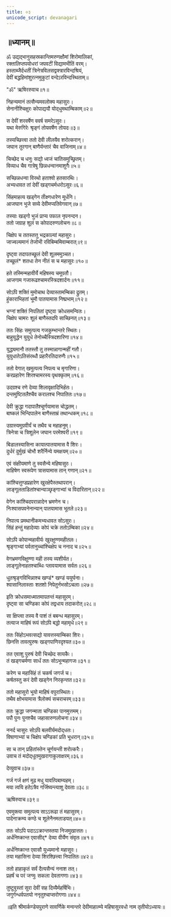```yaml
---
title: ०३
unicode_script: devanagari
---
```


## ॥ध्यानम्॥

ॐ उद्यद्भानुसहस्रकान्तिमरुणक्षौमां शिरोमालिकां,  
रक्तालिप्तपयोधरां जपवटीं विद्यामभीतिं वरम्।  
हस्ताब्जैर्दधतीं त्रिनेत्रविलसद्वक्त्रारविन्दश्रियं,  
देवीं बद्धहिमांशुरत्‍नमुकुटां वन्देऽरविन्दस्थिताम्॥


"ॐ" 
ऋषिररुवाच॥१॥

निहन्यमानं तत्सैन्यमवलोक्य महासुरः।  
सेनानीश्‍चिक्षुरः कोपाद्ययौ योद्‍धुमथाम्बिकाम्॥२॥

स देवीं शरवर्षेण ववर्ष समरेऽसुरः।  
यथा मेरुगिरेः श्रृङ्‌गं तोयवर्षेण तोयदः॥३॥

तस्यच्छित्त्वा ततो देवी लीलयैव शरोत्करान्।  
जघान तुरगान् बाणैर्यन्तारं चैव वाजिनाम्॥४॥

चिच्छेद च धनुः सद्यो ध्वजं चातिसमुच्छ्रितम्।  
विव्याध चैव गात्रेषु छिन्नधन्वानमाशुगैः॥५॥

सच्छिन्नधन्वा विरथो हताश्‍वो हतसारथिः।  
अभ्यधावत तां देवीं खड्‌गचर्मधरोऽसुरः॥६॥

सिंहमाहत्य खड्‌गेन तीक्ष्णधारेण मूर्धनि।  
आजघान भुजे सव्ये देवीमप्यतिवेगवान्॥७॥

तस्याः खड्‌गो भुजं प्राप्य पफाल नृपनन्दन।  
ततो जग्राह शूलं स कोपादरुणलोचनः॥८॥

चिक्षेप च ततस्तत्तु भद्रकाल्यां महासुरः।  
जाज्वल्यमानं तेजोभी रविबिम्बमिवाम्बरात्॥९॥

दृष्ट्‍वा तदापतच्छूलं देवी शूलममुञ्चत।  
तच्छूलं* शतधा तेन नीतं स च महासुरः॥१०॥

हते तस्मिन्महावीर्ये महिषस्य चमूपतौ।  
आजगाम गजारूढश्‍चामरस्त्रिदशार्दनः॥११॥

सोऽपि शक्तिं मुमोचाथ देव्यास्तामम्बिका द्रुतम्।  
हुंकाराभिहतां भूमौ पातयामास निष्प्रभाम्॥१२॥

भग्नां शक्तिं निपतितां दृष्ट्‌वा क्रोधसमन्वितः।  
चिक्षेप चामरः शूलं बाणैस्तदपि साच्छिनत्॥१३॥

ततः सिंहः समुत्पत्य गजकुम्भान्तरे स्थितः।  
बाहुयुद्धेन युयुधे तेनोच्चैस्त्रिदशारिणा॥१४॥

युद्ध्यमानौ ततस्तौ तु तस्मान्नागान्महीं गतौ।  
युयुधातेऽतिसंरब्धौ प्रहारैरतिदारुणैः॥१५॥

ततो वेगात् खमुत्पत्य निपत्य च मृगारिणा।  
करप्रहारेण शिरश्‍चामरस्य पृथक्कृतम्॥१६॥

उदग्रश्‍च रणे देव्या शिलावृक्षादिभिर्हतः।  
दन्तमुष्टितलैश्‍चैव करालश्‍च निपातितः॥१७॥

देवी क्रुद्धा गदापातैश्‍चूर्णयामास चोद्धतम्।  
बाष्कलं भिन्दिपालेन बाणैस्ताम्रं तथान्धकम्॥१८॥

उग्रास्यमुग्रवीर्यं च तथैव च महाहनुम्।  
त्रिनेत्रा च त्रिशूलेन जघान परमेश्वरी॥१९॥

बिडालस्यासिना कायात्पातयामास वै शिरः।  
दुर्धरं दुर्मुखं चोभौ शरैर्निन्ये यमक्षयम्॥२०॥

एवं संक्षीयमाणे तु स्वसैन्ये महिषासुरः।  
माहिषेण स्वरूपेण त्रासयामास तान् गणान्॥२१॥

कांश्‍चित्तुण्डप्रहारेण खुरक्षेपैस्तथापरान्।  
लाङ्‌गूलताडितांश्‍चान्याञ्छृङ्‌गाभ्यां च विदारितान्॥२२॥

वेगेन कांश्‍चिदपरान्नादेन भ्रमणेन च।  
निःश्वासपवनेनान्यान् पातयामास भूतले॥२३॥

निपात्य प्रमथानीकमभ्यधावत सोऽसुरः।  
सिंहं हन्तुं महादेव्याः कोपं चक्रे ततोऽम्बिका॥२४॥

सोऽपि कोपान्महावीर्यः खुरक्षुण्णमहीतलः।  
श्रृङ्‌गाभ्यां पर्वतानुच्चांश्चिक्षेप च ननाद च॥२५॥

वेगभ्रमणविक्षुण्णा मही तस्य व्यशीर्यत।  
लाङ्‌गूलेनाहतश्‍चाब्धिः प्लावयामास सर्वतः॥२६॥

धुतश्रृङ्‌गविभिन्नाश्‍च खण्डं* खण्डं ययुर्घनाः।  
श्‍वासानिलास्ताः शतशो निपेतुर्नभसोऽचलाः॥२७॥

इति क्रोधसमाध्मातमापतन्तं महासुरम्।  
दृष्ट्‌वा सा चण्डिका कोपं तद्वधाय तदाकरोत्॥२८॥

सा क्षिप्त्वा तस्य वै पाशं तं बबन्ध महासुरम्।  
तत्याज माहिषं रूपं सोऽपि बद्धो महामृधे॥२९॥

ततः सिंहोऽभवत्सद्यो यावत्तस्याम्बिका शिरः।  
छिनत्ति तावत्पुरुषः खड्‌गपाणिरदृश्यत॥३०॥

तत एवाशु पुरुषं देवी चिच्छेद सायकैः।  
तं खड्‌गचर्मणा सार्धं ततः सोऽभून्महागजः॥३१॥

करेण च महासिंहं तं चकर्ष जगर्ज च।  
कर्षतस्तु करं देवी खड्‌गेन निरकृन्तत॥३२॥

ततो महासुरो भूयो माहिषं वपुरास्थितः।  
तथैव क्षोभयामास त्रैलोक्यं सचराचरम्॥३३॥

ततः क्रुद्धा जगन्माता चण्डिका पानमुत्तमम्।  
पपौ पुनः पुनश्‍चैव जहासारुणलोचना॥३४॥

ननर्द चासुरः सोऽपि बलवीर्यमदोद्‌धतः।  
विषाणाभ्यां च चिक्षेप चण्डिकां प्रति भूधरान्॥३५॥

सा च तान् प्रहितांस्तेन चूर्णयन्ती शरोत्करैः।  
उवाच तं मदोद्‌धूतमुखरागाकुलाक्षरम्॥३६॥

देव्युवाच॥३७॥

गर्ज गर्ज क्षणं मूढ मधु यावत्पिबाम्यहम्।  
मया त्वयि हतेऽत्रैव गर्जिष्यन्त्याशु देवताः॥३८॥

ऋषिरुवाच॥३९॥

एवमुक्त्वा समुत्पत्य साऽऽरूढा तं महासुरम्।  
पादेनाक्रम्य कण्ठे च शूलेनैनमताडयत्॥४०॥

ततः सोऽपि पदाऽऽक्रान्तस्तया निजमुखात्ततः।  
अर्धनिष्क्रान्त एवासीद्* देव्या वीर्येण संवृतः॥४१॥

अर्धनिष्क्रान्त एवासौ युध्यमानो महासुरः।  
तया महासिना देव्या शिरश्छित्त्वा निपातितः॥४२॥

ततो हाहाकृतं सर्वं दैत्यसैन्यं ननाश तत्।  
प्रहर्षं च परं जग्मुः सकला देवतागणाः॥४३॥

तुष्टुवुस्तां सुरा देवीं सह दिव्यैर्महर्षिभिः।  
जगुर्गन्धर्वपतयो ननृतुश्‍चाप्सरोगणाः॥४४॥


॥इति श्रीमार्कण्डेयपुराणे सावर्णिके मन्वन्तरे देवीमाहात्म्ये महिषासुरवधो नाम तृतीयोऽध्यायः॥

